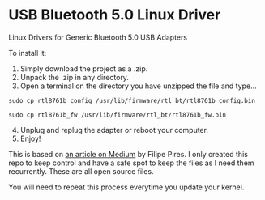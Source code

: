 # USB Bluetooth 5.0 Linux Driver
Linux Drivers for Generic Bluetooth 5.0 USB Adapters

To install it:
1. Simply download the project as a .zip.
2. Unpack the .zip in any directory.
3. Open a terminal on the directory you have unzipped the file and type...

```
sudo cp rtl8761b_config /usr/lib/firmware/rtl_bt/rtl8761b_config.bin

sudo cp rtl8761b_fw /usr/lib/firmware/rtl_bt/rtl8761b_fw.bin
```
4. Unplug and replug the adapter or reboot your computer.
5. Enjoy!


This is based on [an article on Medium](https://medium.com/nerd-for-tech/how-to-install-unsupported-bluetooth-5-0-dongle-on-linux-4bf34aa99fed) by Filipe Pires. I only created this repo to keep control and have a safe spot to keep the files as I need them recurrently. These are all open source files.

You will need to repeat this process everytime you update your kernel.
